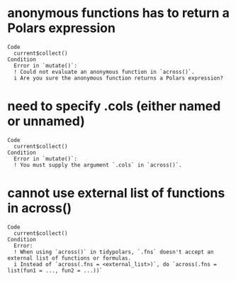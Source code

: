 # anonymous functions has to return a Polars expression

    Code
      current$collect()
    Condition
      Error in `mutate()`:
      ! Could not evaluate an anonymous function in `across()`.
      i Are you sure the anonymous function returns a Polars expression?

# need to specify .cols (either named or unnamed)

    Code
      current$collect()
    Condition
      Error in `mutate()`:
      ! You must supply the argument `.cols` in `across()`.

# cannot use external list of functions in across()

    Code
      current$collect()
    Condition
      Error:
      ! When using `across()` in tidypolars, `.fns` doesn't accept an external list of functions or formulas.
      i Instead of `across(.fns = <external_list>)`, do `across(.fns = list(fun1 = ..., fun2 = ...))`

